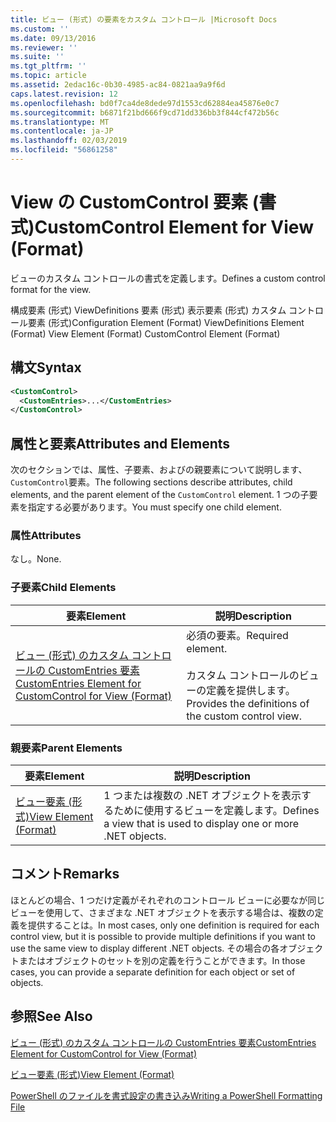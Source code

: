 ```yaml
---
title: ビュー (形式) の要素をカスタム コントロール |Microsoft Docs
ms.custom: ''
ms.date: 09/13/2016
ms.reviewer: ''
ms.suite: ''
ms.tgt_pltfrm: ''
ms.topic: article
ms.assetid: 2edac16c-0b30-4985-ac84-0821aa9a9f6d
caps.latest.revision: 12
ms.openlocfilehash: bd0f7ca4de8dede97d1553cd62884ea45876e0c7
ms.sourcegitcommit: b6871f21bd666f9cd71dd336bb3f844cf472b56c
ms.translationtype: MT
ms.contentlocale: ja-JP
ms.lasthandoff: 02/03/2019
ms.locfileid: "56861258"
---
```

# <a name="customcontrol-element-for-view-format"></a><span data-ttu-id="e2208-102">View の CustomControl 要素 (書式)</span><span class="sxs-lookup"><span data-stu-id="e2208-102">CustomControl Element for View (Format)</span></span>

<span data-ttu-id="e2208-103">ビューのカスタム コントロールの書式を定義します。</span><span class="sxs-lookup"><span data-stu-id="e2208-103">Defines a custom control format for the view.</span></span>

<span data-ttu-id="e2208-104">構成要素 (形式) ViewDefinitions 要素 (形式) 表示要素 (形式) カスタム コントロール要素 (形式)</span><span class="sxs-lookup"><span data-stu-id="e2208-104">Configuration Element (Format) ViewDefinitions Element (Format) View Element (Format) CustomControl Element (Format)</span></span>

## <a name="syntax"></a><span data-ttu-id="e2208-105">構文</span><span class="sxs-lookup"><span data-stu-id="e2208-105">Syntax</span></span>

```xml
<CustomControl>
  <CustomEntries>...</CustomEntries>
</CustomControl>
```

## <a name="attributes-and-elements"></a><span data-ttu-id="e2208-106">属性と要素</span><span class="sxs-lookup"><span data-stu-id="e2208-106">Attributes and Elements</span></span>

<span data-ttu-id="e2208-107">次のセクションでは、属性、子要素、およびの親要素について説明します、`CustomControl`要素。</span><span class="sxs-lookup"><span data-stu-id="e2208-107">The following sections describe attributes, child elements, and the parent element of the `CustomControl` element.</span></span> <span data-ttu-id="e2208-108">1 つの子要素を指定する必要があります。</span><span class="sxs-lookup"><span data-stu-id="e2208-108">You must specify one child element.</span></span>

### <a name="attributes"></a><span data-ttu-id="e2208-109">属性</span><span class="sxs-lookup"><span data-stu-id="e2208-109">Attributes</span></span>

<span data-ttu-id="e2208-110">なし。</span><span class="sxs-lookup"><span data-stu-id="e2208-110">None.</span></span>

### <a name="child-elements"></a><span data-ttu-id="e2208-111">子要素</span><span class="sxs-lookup"><span data-stu-id="e2208-111">Child Elements</span></span>

|<span data-ttu-id="e2208-112">要素</span><span class="sxs-lookup"><span data-stu-id="e2208-112">Element</span></span>|<span data-ttu-id="e2208-113">説明</span><span class="sxs-lookup"><span data-stu-id="e2208-113">Description</span></span>|
|-------------|-----------------|
|[<span data-ttu-id="e2208-114">ビュー (形式) のカスタム コントロールの CustomEntries 要素</span><span class="sxs-lookup"><span data-stu-id="e2208-114">CustomEntries Element for CustomControl for View (Format)</span></span>](./customentries-element-for-customcontrol-for-view-format.md)|<span data-ttu-id="e2208-115">必須の要素。</span><span class="sxs-lookup"><span data-stu-id="e2208-115">Required element.</span></span><br /><br /> <span data-ttu-id="e2208-116">カスタム コントロールのビューの定義を提供します。</span><span class="sxs-lookup"><span data-stu-id="e2208-116">Provides the definitions of the custom control view.</span></span>|

### <a name="parent-elements"></a><span data-ttu-id="e2208-117">親要素</span><span class="sxs-lookup"><span data-stu-id="e2208-117">Parent Elements</span></span>

|<span data-ttu-id="e2208-118">要素</span><span class="sxs-lookup"><span data-stu-id="e2208-118">Element</span></span>|<span data-ttu-id="e2208-119">説明</span><span class="sxs-lookup"><span data-stu-id="e2208-119">Description</span></span>|
|-------------|-----------------|
|[<span data-ttu-id="e2208-120">ビュー要素 (形式)</span><span class="sxs-lookup"><span data-stu-id="e2208-120">View Element (Format)</span></span>](./view-element-format.md)|<span data-ttu-id="e2208-121">1 つまたは複数の .NET オブジェクトを表示するために使用するビューを定義します。</span><span class="sxs-lookup"><span data-stu-id="e2208-121">Defines a view that is used to display one or more .NET objects.</span></span>|

## <a name="remarks"></a><span data-ttu-id="e2208-122">コメント</span><span class="sxs-lookup"><span data-stu-id="e2208-122">Remarks</span></span>

<span data-ttu-id="e2208-123">ほとんどの場合、1 つだけ定義がそれぞれのコントロール ビューに必要なが同じビューを使用して、さまざまな .NET オブジェクトを表示する場合は、複数の定義を提供することは。</span><span class="sxs-lookup"><span data-stu-id="e2208-123">In most cases, only one definition is required for each control view, but it is possible to provide multiple definitions if you want to use the same view to display different .NET objects.</span></span> <span data-ttu-id="e2208-124">その場合の各オブジェクトまたはオブジェクトのセットを別の定義を行うことができます。</span><span class="sxs-lookup"><span data-stu-id="e2208-124">In those cases, you can provide a separate definition for each object or set of objects.</span></span>

## <a name="see-also"></a><span data-ttu-id="e2208-125">参照</span><span class="sxs-lookup"><span data-stu-id="e2208-125">See Also</span></span>

[<span data-ttu-id="e2208-126">ビュー (形式) のカスタム コントロールの CustomEntries 要素</span><span class="sxs-lookup"><span data-stu-id="e2208-126">CustomEntries Element for CustomControl for View (Format)</span></span>](./customentries-element-for-customcontrol-for-view-format.md)

[<span data-ttu-id="e2208-127">ビュー要素 (形式)</span><span class="sxs-lookup"><span data-stu-id="e2208-127">View Element (Format)</span></span>](./view-element-format.md)

[<span data-ttu-id="e2208-128">PowerShell のファイルを書式設定の書き込み</span><span class="sxs-lookup"><span data-stu-id="e2208-128">Writing a PowerShell Formatting File</span></span>](./writing-a-powershell-formatting-file.md)
